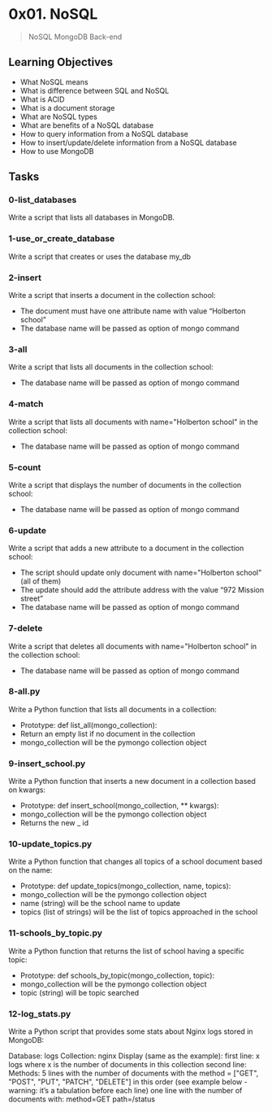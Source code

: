 # 0x01. NoSQL

> NoSQL
> MongoDB
> Back-end

## Learning Objectives

- What NoSQL means
- What is difference between SQL and NoSQL
- What is ACID
- What is a document storage
- What are NoSQL types
- What are benefits of a NoSQL database
- How to query information from a NoSQL database
- How to insert/update/delete information from a NoSQL database
- How to use MongoDB


## Tasks

### 0-list_databases

Write a script that lists all databases in MongoDB.

### 1-use_or_create_database

Write a script that creates or uses the database my_db

### 2-insert

Write a script that inserts a document in the collection school:

- The document must have one attribute name with value “Holberton school”
- The database name will be passed as option of mongo command


### 3-all

Write a script that lists all documents in the collection school:

- The database name will be passed as option of mongo command


### 4-match

Write a script that lists all documents with name="Holberton school" in the collection school:

- The database name will be passed as option of mongo command


### 5-count

Write a script that displays the number of documents in the collection school:

- The database name will be passed as option of mongo command


### 6-update

Write a script that adds a new attribute to a document in the collection school:

- The script should update only document with name="Holberton school" (all of them)
- The update should add the attribute address with the value “972 Mission street”
- The database name will be passed as option of mongo command


### 7-delete

Write a script that deletes all documents with name="Holberton school" in the collection school:

- The database name will be passed as option of mongo command


### 8-all.py

Write a Python function that lists all documents in a collection:

- Prototype: def list_all(mongo_collection):
- Return an empty list if no document in the collection
- mongo_collection will be the pymongo collection object


### 9-insert_school.py

Write a Python function that inserts a new document in a collection based on kwargs:

- Prototype: def insert_school(mongo_collection, ** kwargs):
- mongo_collection will be the pymongo collection object
- Returns the new _ id


### 10-update_topics.py

Write a Python function that changes all topics of a school document based on the name:

- Prototype: def update_topics(mongo_collection, name, topics):
- mongo_collection will be the pymongo collection object
- name (string) will be the school name to update
- topics (list of strings) will be the list of topics approached in the school


### 11-schools_by_topic.py

Write a Python function that returns the list of school having a specific topic:

- Prototype: def schools_by_topic(mongo_collection, topic):
- mongo_collection will be the pymongo collection object
- topic (string) will be topic searched


### 12-log_stats.py

Write a Python script that provides some stats about Nginx logs stored in MongoDB:

Database: logs
Collection: nginx
Display (same as the example):
first line: x logs where x is the number of documents in this collection
second line: Methods:
5 lines with the number of documents with the method = ["GET", "POST", "PUT", "PATCH", "DELETE"] in this order (see example below - warning: it’s a tabulation before each line)
one line with the number of documents with:
method=GET
path=/status




